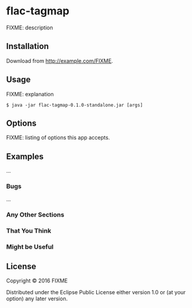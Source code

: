# flac-tagmap

FIXME: description

## Installation

Download from http://example.com/FIXME.

## Usage

FIXME: explanation

    $ java -jar flac-tagmap-0.1.0-standalone.jar [args]

## Options

FIXME: listing of options this app accepts.

## Examples

...

### Bugs

...

### Any Other Sections
### That You Think
### Might be Useful

## License

Copyright © 2016 FIXME

Distributed under the Eclipse Public License either version 1.0 or (at
your option) any later version.
